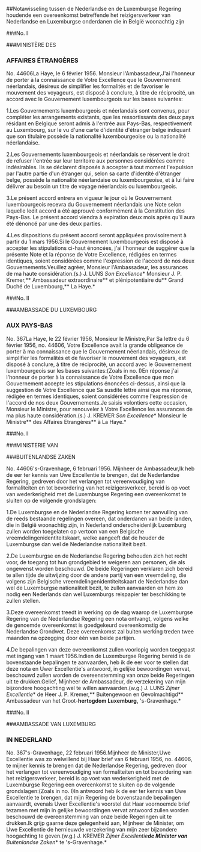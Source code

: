 <meta http-equiv='Content-Type' content='text/html; charset=utf-8' />

##Notawisseling tussen de Nederlandse en de Luxemburgse Regering houdende een overeenkomst betreffende het reizigersverkeer van Nederlandse en Luxemburgse onderdanen die in België woonachtig zijn

###No. I 

###MINISTÈRE DES

### AFFAIRES ÉTRANGÈRES

No. 44606La Haye, le 6 février 1956. Monsieur l'Ambassadeur,J'ai l'honneur de porter à la connaissance de Votre Excellence que le Gouvernement néerlandais, désireux de simplifier les formalités et de favoriser le mouvement des voyageurs, est disposé à conclure, à titre de réciprocité, un accord avec le Gouvernement luxembourgeois sur les bases suivantes:

1.Les Gouvernements luxembourgeois et néerlandais sont convenus, pour compléter les arrangements existants, que les ressortissants des deux pays résidant en Belgique seront admis à l'entrée aux Pays-Bas, respectivement au Luxembourg, sur le vu d'une carte d'identité d'étranger belge indiquant que son titulaire possède la nationalité luxembourgeoise ou la nationalité néerlandaise.

2.Les Gouvernements luxembourgeois et néerlandais se réservent le droit de refuser l'entrée sur leur territoire aux personnes considérées comme indésirables. Ils se déclarent disposés à accepter à tout moment l'expulsion par l'autre partie d'un étranger qui, selon sa carte d'identité d'étranger belge, possède la nationalité néerlandaise ou luxembourgeoise, et à lui faire délivrer au besoin un titre de voyage néerlandais ou luxembourgeois.

3.Le présent accord entrera en vigueur le jour où le Gouvernement luxembourgeois recevra du Gouvernement néerlandais une Note selon laquelle ledit accord a été approuvé conformément à la Constitution des Pays-Bas. Le présent accord viendra à expiration deux mois après qu'il aura été dénoncé par une des deux parties.

4.Les dispositions du présent accord seront appliquées provisoirement à partir du 1 mars 1956.Si le Gouvernement luxembourgeois est disposé à accepter les stipulations ci-haut énoncées, j'ai l'honneur de suggérer que la présente Note et la réponse de Votre Excellence, rédigées en termes identiques, soient considérées comme l'expression de l'accord de nos deux Gouvernements.Veuillez agréer, Monsieur l'Ambassadeur, les assurances de ma haute considération.(s.) J. LUNS *Son Excellence** Monsieur J. P. Kremer,** Ambassadeur extraordinaire** et plénipotentiaire du** Grand Duché de Luxembourg,** La Haye.*

###No. II 

###AMBASSADE DU LUXEMBOURG

### AUX PAYS-BAS

No. 367La Haye, le 22 février 1956, Monsieur le Ministre,Par Sa lettre du 6 février 1956, no. 44606, Votre Excellence avait la grande obligeance de porter à ma connaissance que le Gouvernement néerlandais, désireux de simplifier les formalités et de favoriser le mouvement des voyageurs, est disposé à conclure, à titre de réciprocité, un accord avec le Gouvernement luxembourgeois sur les bases suivantes:(Zoals in no. I)En réponse j'ai l'honneur de porter à la connaissance de Votre Excellence que mon Gouvernement accepte les stipulations énoncées ci-dessus, ainsi que la suggestion de Votre Excellence que Sa susdite lettre ainsi que ma réponse, rédigée en termes identiques, soient considérées comme l'expression de l'accord de nos deux Gouvernements.Je saisis volontiers cette occasion, Monsieur le Ministre, pour renouveler à Votre Excellence les assurances de ma plus haute considération.(s.) J. KREMER *Son Excellence** Monsieur le Ministre** des Affaires Etrangères** à La Haye.*

###No. I 

###MINISTERIE VAN

###BUITENLANDSE ZAKEN

No. 44606's-Gravenhage, 6 februari 1956. Mijnheer de Ambassadeur,Ik heb de eer ter kennis van Uwe Excellentie te brengen, dat de Nederlandse Regering, gedreven door het verlangen tot vereenvoudiging van formaliteiten en tot bevordering van het reizigersverkeer, bereid is op voet van wederkerigheid met de Luxemburgse Regering een overeenkomst te sluiten op de volgende grondslagen:

1.De Luxemburgse en de Nederlandse Regering komen ter aanvulling van de reeds bestaande regelingen overeen, dat onderdanen van beide landen, die in België woonachtig zijn, in Nederland onderscheidenlijk Luxemburg zullen worden toegelaten op vertoon van een Belgische vreemdelingenidentiteitskaart, welke aangeeft dat de houder de Luxemburgse dan wel de Nederlandse nationaliteit bezit.

2.De Luxemburgse en de Nederlandse Regering behouden zich het recht voor, de toegang tot hun grondgebied te weigeren aan personen, die als ongewenst worden beschouwd. De beide Regeringen verklaren zich bereid te allen tijde de uitwijzing door de andere partij van een vreemdeling, die volgens zijn Belgische vreemdelingenidentiteitskaart de Nederlandse dan wel de Luxemburgse nationaliteit bezit, te zullen aanvaarden en hem zo nodig een Nederlands dan wel Luxemburgs reispapier ter beschikking te zullen stellen.

3.Deze overeenkomst treedt in werking op de dag waarop de Luxemburgse Regering van de Nederlandse Regering een nota ontvangt, volgens welke de genoemde overeenkomst is goedgekeurd overeenkomstig de Nederlandse Grondwet. Deze overeenkomst zal buiten werking treden twee maanden na opzegging door één van beide partijen.

4.De bepalingen van deze overeenkomst zullen voorlopig worden toegepast met ingang van 1 maart 1956.Indien de Luxemburgse Regering bereid is de bovenstaande bepalingen te aanvaarden, heb ik de eer voor te stellen dat deze nota en Uwer Excellentie's antwoord, in gelijke bewoordingen vervat, beschouwd zullen worden de overeenstemming van onze beide Regeringen uit te drukken.Gelief, Mijnheer de Ambassadeur, de verzekering van mijn bijzondere hoogachting wel te willen aanvaarden.(w.g.) J. LUNS *Zijner Excellentie** de Heer J. P. Kremer,** Buitengewoon en Gevolmachtigd** Ambassadeur van het Groot-**hertogdom Luxemburg,** 's-Gravenhage.*

###No. II 

###AMBASSADE VAN LUXEMBURG

### IN NEDERLAND

No. 367's-Gravenhage, 22 februari 1956.Mijnheer de Minister,Uwe Excellentie was zo welwillend bij Haar brief van 6 februari 1956, no. 44606, te mijner kennis te brengen dat de Nederlandse Regering, gedreven door het verlangen tot vereenvoudiging van formaliteiten en tot bevordering van het reizigersverkeer, bereid is op voet van wederkerigheid met de Luxemburgse Regering een overeenkomst te sluiten op de volgende grondslagen:(Zoals in no. I)In antwoord heb ik de eer ter kennis van Uwe Excellentie te brengen, dat mijn Regering de bovenstaande bepalingen aanvaardt, evenals Uwer Excellentie's voorstel dat Haar voornoemde brief tezamen met mijn in gelijke bewoordingen vervat antwoord zullen worden beschouwd de overeenstemming van onze beide Regeringen uit te drukken.Ik grijp gaarne deze gelegenheid aan, Mijnheer de Minister, om Uwe Excellentie de hernieuwde verzekering van mijn zeer bijzondere hoogachting te geven.(w.g.) J. KREMER *Zijner Excellentie**de Minister van** Buitenlandse Zaken** te 's-Gravenhage.*
